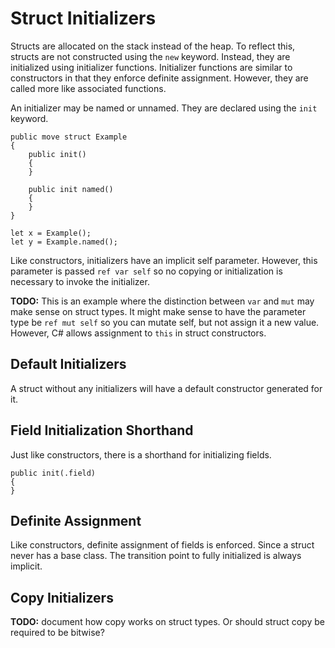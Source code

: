 # Struct Initializers

Structs are allocated on the stack instead of the heap. To reflect this, structs are not constructed
using the `new` keyword. Instead, they are initialized using initializer functions. Initializer
functions are similar to constructors in that they enforce definite assignment. However, they are
called more like associated functions.

An initializer may be named or unnamed. They are declared using the `init` keyword.

```azoth
public move struct Example
{
    public init()
    {
    }

    public init named()
    {
    }
}

let x = Example();
let y = Example.named();
```

Like constructors, initializers have an implicit self parameter. However, this parameter is passed
`ref var self` so no copying or initialization is necessary to invoke the initializer.

**TODO:** This is an example where the distinction between `var` and `mut` may make sense on struct
types. It might make sense to have the parameter type be `ref mut self` so you can mutate self, but
not assign it a new value. However, C# allows assignment to `this` in struct constructors.

## Default Initializers

A struct without any initializers will have a default constructor generated for it.

## Field Initialization Shorthand

Just like constructors, there is a shorthand for initializing fields.

```azoth
public init(.field)
{
}
```

## Definite Assignment

Like constructors, definite assignment of fields is enforced. Since a struct never has a base class.
The transition point to fully initialized is always implicit.

## Copy Initializers

**TODO:** document how copy works on struct types. Or should struct copy be required to be bitwise?

